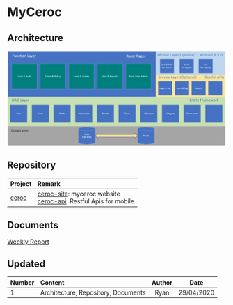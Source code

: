 # MyCeroc

## Architecture
![Architecture](imgs/architecture.png)

## Repository
| Project  | Remark |
|:------------- |:---------------|
| [ceroc](https://github.com/myceroc/ceroc)|[ceroc-site](https://github.com/myceroc/ceroc/tree/master/ceroc-site): myceroc website<br> [ceroc-api](https://github.com/myceroc/ceroc/tree/master/ceroc-api): Restful Apis for mobile |

## Documents
[Weekly Report](#)

## Updated
| Number | Content | Author  | Date |
|:----- |:-----|:-----:| :-----:|
| 1   |Architecture, Repository, Documents| Ryan | 29/04/2020 |
